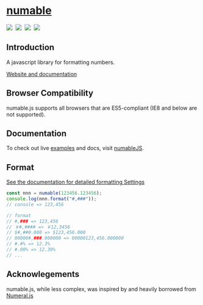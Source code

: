 # [numable](https://liuhaifengzzzzz.github.io/numable)

<img src="https://badgen.net/npm/v/numable"/>&nbsp;
<img src="https://badgen.net/npm/license/numable"/>&nbsp;
<img src="https://badgen.net/npm/dt/numable"/>&nbsp;
<img src="https://badgen.net/npm/types/numable"/>

## Introduction

A javascript library for formatting numbers.

[Website and documentation](https://liuhaifengzzzzz.github.io/numable)

## Browser Compatibility

numable.js supports all browsers that are ES5-compliant (IE8 and below are not supported).

## Documentation

To check out live [examples](https://liuhaifengzzzzz.github.io/numable/example.html) and docs, visit [numableJS](https://liuhaifengzzzzz.github.io/numable).

## Format

[See the documentation for detailed formatting Settings](https://liuhaifengzzzzz.github.io/numable/example.html)

```js
const nnn = numable(123456.123456);
console.log(nnn.format("#,###"));
// console => 123,456

// format
// #,### => 123,456
// ￥#,#### => ￥12,3456
// $#,##0.000 => $123,456.000
// 00000#,###.000000 => 00000123,456.000000
// #.#% => 12.3%
// #.00% => 12.30%
// ...
```

## Acknowlegements

numable.js, while less complex, was inspired by and heavily borrowed from [Numeral.js](http://numeraljs.com/)
